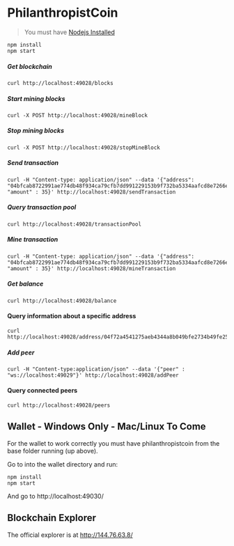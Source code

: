 # PhilanthropistCoin

> You must have [Nodejs Installed](https://nodejs.org/en/download/)

```
npm install
npm start
```

##### Get blockchain
```
curl http://localhost:49028/blocks
```

##### Start mining blocks
```
curl -X POST http://localhost:49028/mineBlock
``` 

##### Stop mining blocks
```
curl -X POST http://localhost:49028/stopMineBlock
``` 

##### Send transaction
```
curl -H "Content-type: application/json" --data '{"address": "04bfcab8722991ae774db48f934ca79cfb7dd991229153b9f732ba5334aafcd8e7266e47076996b55a14bf9913ee3145ce0cfc1372ada8ada74bd287450313534b", "amount" : 35}' http://localhost:49028/sendTransaction
```

##### Query transaction pool
```
curl http://localhost:49028/transactionPool
```

##### Mine transaction
```
curl -H "Content-type: application/json" --data '{"address": "04bfcab8722991ae774db48f934ca79cfb7dd991229153b9f732ba5334aafcd8e7266e47076996b55a14bf9913ee3145ce0cfc1372ada8ada74bd287450313534b", "amount" : 35}' http://localhost:49028/mineTransaction
```

##### Get balance
```
curl http://localhost:49028/balance
```

#### Query information about a specific address
```
curl http://localhost:49028/address/04f72a4541275aeb4344a8b049bfe2734b49fe25c08d56918f033507b96a61f9e3c330c4fcd46d0854a712dc878b9c280abe90c788c47497e06df78b25bf60ae64
```

##### Add peer
```
curl -H "Content-type:application/json" --data '{"peer" : "ws://localhost:49029"}' http://localhost:49028/addPeer
```
#### Query connected peers
```
curl http://localhost:49028/peers
```

## Wallet - Windows Only - Mac/Linux To Come

For the wallet to work correctly you must have philanthropistcoin from the base folder running (up above).

Go to into the wallet directory and run:

```
npm install
npm start
```

And go to http://localhost:49030/

## Blockchain Explorer

The official explorer is at http://144.76.63.8/